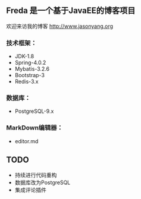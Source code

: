 ## Freda 是一个基于JavaEE的博客项目

欢迎来访我的博客 http://www.jasonyang.org

### 技术框架：
- JDK-1.8 
- Spring-4.0.2
- Mybatis-3.2.6
- Bootstrap-3
- Redis-3.x

### 数据库：
- PostgreSQL-9.x

### MarkDown编辑器：
- editor.md

## TODO
- 持续进行代码重构
- 数据库改为PostgreSQL
- 集成评论插件

